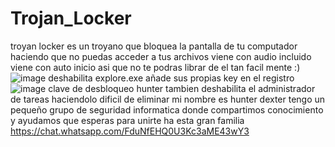 # Trojan_Locker
troyan locker es un troyano que bloquea la pantalla de tu computador haciendo que no puedas acceder a tus archivos  viene con audio incluido  viene con auto inicio asi que no te podras librar de el tan facil mente :)
![image](https://user-images.githubusercontent.com/91295669/134610338-dc283c63-5815-4ffc-8462-d2ac4b2a829b.png)
deshabilita  explore.exe  añade sus propias key en el registro 
![image](https://user-images.githubusercontent.com/91295669/134610489-87718118-eb30-43a5-8a20-483ea8610c98.png)
clave de  desbloqueo  hunter 
tambien deshabilita el administrador de tareas haciendolo dificil de eliminar 
mi nombre es hunter dexter tengo un pequeño grupo de seguridad informatica donde  compartimos conocimiento y ayudamos que esperas para unirte ha esta gran familia 
https://chat.whatsapp.com/FduNfEHQ0U3Kc3aME43wY3



